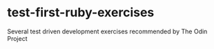 test-first-ruby-exercises
=========================
Several test driven development exercises recommended by The Odin Project 
